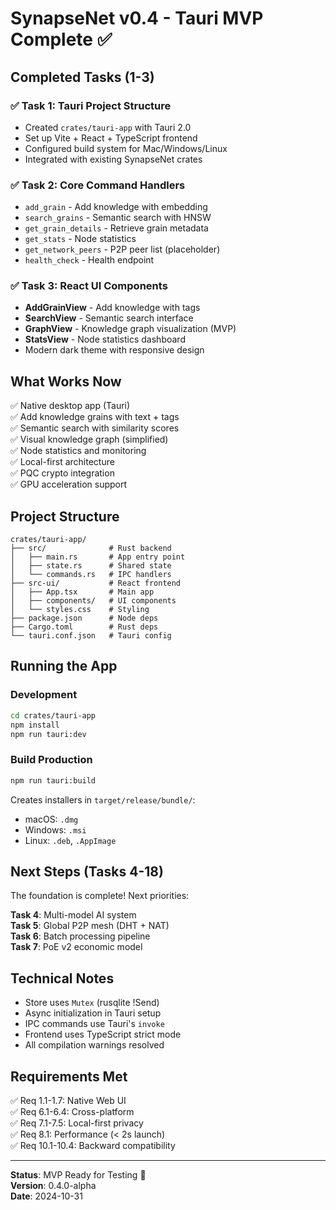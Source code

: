 # SynapseNet v0.4 - Tauri MVP Complete ✅

## Completed Tasks (1-3)

### ✅ Task 1: Tauri Project Structure
- Created `crates/tauri-app` with Tauri 2.0
- Set up Vite + React + TypeScript frontend
- Configured build system for Mac/Windows/Linux
- Integrated with existing SynapseNet crates

### ✅ Task 2: Core Command Handlers
- `add_grain` - Add knowledge with embedding
- `search_grains` - Semantic search with HNSW
- `get_grain_details` - Retrieve grain metadata
- `get_stats` - Node statistics
- `get_network_peers` - P2P peer list (placeholder)
- `health_check` - Health endpoint

### ✅ Task 3: React UI Components
- **AddGrainView** - Add knowledge with tags
- **SearchView** - Semantic search interface
- **GraphView** - Knowledge graph visualization (MVP)
- **StatsView** - Node statistics dashboard
- Modern dark theme with responsive design

## What Works Now

✅ Native desktop app (Tauri)  
✅ Add knowledge grains with text + tags  
✅ Semantic search with similarity scores  
✅ Visual knowledge graph (simplified)  
✅ Node statistics and monitoring  
✅ Local-first architecture  
✅ PQC crypto integration  
✅ GPU acceleration support  

## Project Structure

```
crates/tauri-app/
├── src/              # Rust backend
│   ├── main.rs       # App entry point
│   ├── state.rs      # Shared state
│   └── commands.rs   # IPC handlers
├── src-ui/           # React frontend
│   ├── App.tsx       # Main app
│   ├── components/   # UI components
│   └── styles.css    # Styling
├── package.json      # Node deps
├── Cargo.toml        # Rust deps
└── tauri.conf.json   # Tauri config
```

## Running the App

### Development
```bash
cd crates/tauri-app
npm install
npm run tauri:dev
```

### Build Production
```bash
npm run tauri:build
```

Creates installers in `target/release/bundle/`:
- macOS: `.dmg`
- Windows: `.msi`
- Linux: `.deb`, `.AppImage`

## Next Steps (Tasks 4-18)

The foundation is complete! Next priorities:

**Task 4**: Multi-model AI system  
**Task 5**: Global P2P mesh (DHT + NAT)  
**Task 6**: Batch processing pipeline  
**Task 7**: PoE v2 economic model  

## Technical Notes

- Store uses `Mutex` (rusqlite !Send)
- Async initialization in Tauri setup
- IPC commands use Tauri's `invoke`
- Frontend uses TypeScript strict mode
- All compilation warnings resolved

## Requirements Met

✅ Req 1.1-1.7: Native Web UI  
✅ Req 6.1-6.4: Cross-platform  
✅ Req 7.1-7.5: Local-first privacy  
✅ Req 8.1: Performance (< 2s launch)  
✅ Req 10.1-10.4: Backward compatibility  

---

**Status**: MVP Ready for Testing 🚀  
**Version**: 0.4.0-alpha  
**Date**: 2024-10-31
